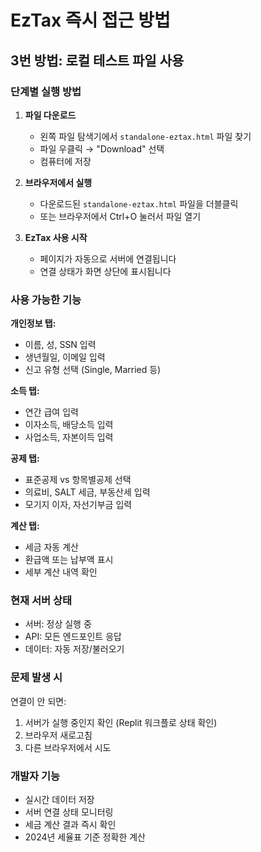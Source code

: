 # EzTax 즉시 접근 방법

## 3번 방법: 로컬 테스트 파일 사용

### 단계별 실행 방법

1. **파일 다운로드**
   - 왼쪽 파일 탐색기에서 `standalone-eztax.html` 파일 찾기
   - 파일 우클릭 → "Download" 선택
   - 컴퓨터에 저장

2. **브라우저에서 실행**
   - 다운로드된 `standalone-eztax.html` 파일을 더블클릭
   - 또는 브라우저에서 Ctrl+O 눌러서 파일 열기

3. **EzTax 사용 시작**
   - 페이지가 자동으로 서버에 연결됩니다
   - 연결 상태가 화면 상단에 표시됩니다

### 사용 가능한 기능

**개인정보 탭:**
- 이름, 성, SSN 입력
- 생년월일, 이메일 입력
- 신고 유형 선택 (Single, Married 등)

**소득 탭:**
- 연간 급여 입력
- 이자소득, 배당소득 입력
- 사업소득, 자본이득 입력

**공제 탭:**
- 표준공제 vs 항목별공제 선택
- 의료비, SALT 세금, 부동산세 입력
- 모기지 이자, 자선기부금 입력

**계산 탭:**
- 세금 자동 계산
- 환급액 또는 납부액 표시
- 세부 계산 내역 확인

### 현재 서버 상태
- 서버: 정상 실행 중
- API: 모든 엔드포인트 응답
- 데이터: 자동 저장/불러오기

### 문제 발생 시
연결이 안 되면:
1. 서버가 실행 중인지 확인 (Replit 워크플로 상태 확인)
2. 브라우저 새로고침
3. 다른 브라우저에서 시도

### 개발자 기능
- 실시간 데이터 저장
- 서버 연결 상태 모니터링
- 세금 계산 결과 즉시 확인
- 2024년 세율표 기준 정확한 계산